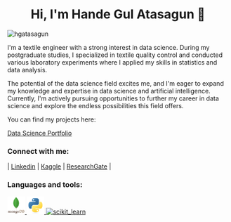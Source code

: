 <h1 align="center">Hi, I'm Hande Gul Atasagun 👋 </h1>


<p align="left"> <img src="https://komarev.com/ghpvc/?username=hgatasagun&label=Profile%20views&color=0e75b6&style=flat" alt="hgatasagun" /> </p>

I'm a textile engineer with a strong interest in data science. During my postgraduate studies, I specialized in textile quality control and conducted various laboratory experiments where I applied my skills in statistics and data analysis.

The potential of the data science field excites me, and I'm eager to expand my knowledge and expertise in data science and artificial intelligence. Currently, I'm actively pursuing opportunities to further my career in data science and explore the endless possibilities this field offers.

You can find my projects here:

[Data Science Portfolio](https://github.com/hgatasagun?tab=repositories)

### Connect with me:
| [Linkedin](https://linkedin.com/in/handegulatasagun) | [Kaggle](https://www.kaggle.com/handeatasagun)  | [ResearchGate](https://www.researchgate.net/profile/Hande-Gul-Atasagun) |

### Languages and tools:
<p align="left"> <a href="https://www.mongodb.com/" target="_blank" rel="noreferrer"> <img src="https://raw.githubusercontent.com/devicons/devicon/master/icons/mongodb/mongodb-original-wordmark.svg" alt="mongodb" width="40" height="40"/> </a> <a href="https://www.python.org" target="_blank" rel="noreferrer"> <img src="https://raw.githubusercontent.com/devicons/devicon/master/icons/python/python-original.svg" alt="python" width="40" height="40"/> </a> <a href="https://scikit-learn.org/" target="_blank" rel="noreferrer"> <img src="https://upload.wikimedia.org/wikipedia/commons/0/05/Scikit_learn_logo_small.svg" alt="scikit_learn" width="40" height="40"/> </a> </p>
